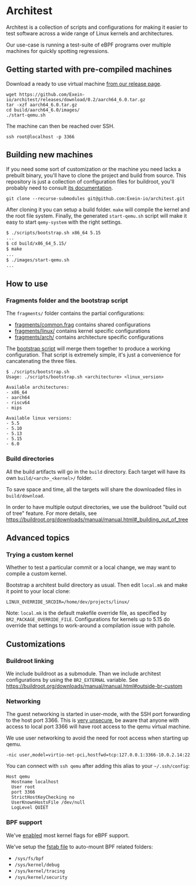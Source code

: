 # Architest

Architest is a collection of scripts and configurations for making it easier to
test software across a wide range of Linux kernels and architectures.

Our use-case is running a test-suite of eBPF programs over multiple machines
for quickly spotting regressions.

## Getting started with pre-compiled machines

Download a ready to use virtual machine [from our release page](https://github.com/Exein-io/architest/releases).

```
wget https://github.com/Exein-io/architest/releases/download/0.2/aarch64_6.0.tar.gz
tar -xzf aarch64_6.0.tar.gz
cd build/aarch64_6.0/images/
./start-qemu.sh
```

The machine can then be reached over SSH.

```
ssh root@localhost -p 3366
```

## Building new machines

If you need some sort of customization or the machine you need lacks a prebuilt binary,
you'll have to clone the project and build from source.
This repository is just a collection of configuration files for buildroot, you'll probably
need to consult [its documentation](https://buildroot.org/downloads/manual/manual.html).

```
git clone --recurse-submodules git@github.com:Exein-io/architest.git
```

After cloning it you can setup a build folder. `make` will compile the kernel and the
root file system. Finally, the generated `start-qemu.sh` script will make it easy to
start `qemy-system` with the right settings.

```sh
$ ./scripts/bootstrap.sh x86_64 5.15
...
$ cd build/x86_64_5.15/
$ make
...
$ ./images/start-qemu.sh
...
```

## How to use

### Fragments folder and the bootstrap script

The `fragments/` folder contains the partial configurations:

- [fragments/common.frag](./fragments/common.frag) contains shared configurations
- [fragments/linux/](./fragments/linux/) contains kernel specific configurations
- [fragments/arch/](./fragments/arch/) contains architecture specific configurations

The [bootstrap script](./scripts/bootstrap.sh) will merge them together
to produce a working configuration. That script is extremely simple, it's just
a convenience for cancatenating the three files.

```
$ ./scripts/bootstrap.sh 
Usage: ./scripts/bootstrap.sh <architecture> <linux_version>

Available architectures:
- x86_64
- aarch64
- riscv64
- mips

Available linux versions:
- 5.5
- 5.10
- 5.13
- 5.15
- 6.0
```

### Build directories

All the build artifacts will go in the `build` directory. Each target will have
its own `build/<arch>_<kernel>/` folder.

To save space and time, all the targets will share the downloaded files in `build/download`.

In order to have multiple output directories, we use the buildroot "build out of tree" feature.
For more details, see <https://buildroot.org/downloads/manual/manual.html#_building_out_of_tree>

## Advanced topics

### Trying a custom kernel

Whether to test a particular commit or a local change, we may want to compile
a custom kernel.

Bootstrap a architest build directory as usual. Then edit `local.mk` and make
it point to your local clone:
```
LINUX_OVERRIDE_SRCDIR=/home/dev/projects/linux/
```

Note: `local.mk` is the default makefile override file, as specified by
`BR2_PACKAGE_OVERRIDE_FILE`. Configurations for kernels up to 5.15 do
override that settings to work-around a compilation issue with pahole.

## Customizations

### Buildroot linking

We include buildroot as a submodule. Than we include architest configurations
by using the `BR2_EXTERNAL` variable.
See <https://buildroot.org/downloads/manual/manual.html#outside-br-custom>

### Networking

The guest networking is started in user-mode, with the SSH port forwarding to
the host port 3366. This is [very unsecure](./board/exein/common/overlay/etc/ssh/sshd_config),
be aware that anyone with access to local port 3366 will have root access to the
qemu virtual machine.

We use user networking to avoid the need for root access when starting up qemu.

```
-nic user,model=virtio-net-pci,hostfwd=tcp:127.0.0.1:3366-10.0.2.14:22
```

You can connect with `ssh qemu` after adding this alias to your `~/.ssh/config`:
```
Host qemu
  Hostname localhost
  User root
  port 3366
  StrictHostKeyChecking no
  UserKnownHostsFile /dev/null
  LogLevel QUIET
```

### BPF support

We've [enabled](./board/exein/common/linux.config) most kernel flags for eBPF support.

We've setup the [fstab file](./board/exein/common/overlay/etc/fstab) to auto-mount BPF
related folders:

- `/sys/fs/bpf`
- `/sys/kernel/debug`
- `/sys/kernel/tracing`
- `/sys/kernel/security`

